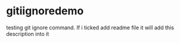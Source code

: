 # gitiignoredemo
testing git ignore command. If i ticked add readme file it will add this description into it
